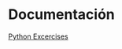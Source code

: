 # Documentación 

[Python Excercises](./https://github.com/MiguelRiosT/Complejidad-Algoritmos/tree/main/Ejercicios%20en%20Pythoncarpeta1)